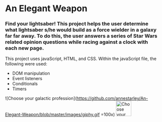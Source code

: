# An Elegant Weapon
### Find your lightsaber! This project helps the user determine what lightsaber s/he would build as a force wielder in a galaxy far far away. To do this, the user answers a series of Star Wars related opinion questions while racing against a clock with each new page.   
This project uses javaScript, HTML, and CSS. Within the javaScript file, the following were used:
* DOM manipulation
* Event listeners
* Conditionals
* Timers   
  
![Choose your galactic profession](https://github.com/annestarley/An-Elegant-Weapon/blob/master/images/giphy.gif =100x)
<img src="https://github.com/annestarley/An-Elegant-Weapon/blob/master/images/giphy.gif" alt="Choose your profession" style="width: 50px;"/>
